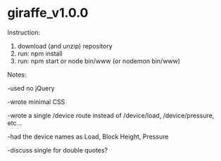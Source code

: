# giraffe_v1.0.0

Instruction:

1. download (and unzip) repository
2. run: npm install
3. run: npm start or node bin/www (or nodemon bin/www)

Notes:

-used no jQuery

-wrote minimal CSS

-wrote a single /device route instead of /device/load, /device/pressure, etc...

-had the device names as Load, Block Height, Pressure

-discuss single for double quotes?
